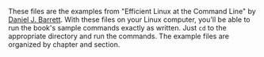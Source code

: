 These files are the examples from "Efficient Linux at the Command
Line" by [Daniel J. Barrett](https://danieljbarrett.com). With these files on your Linux computer,
you'll be able to run the book's sample commands exactly as
written. Just `cd` to the appropriate directory and run the
commands. The example files are organized by chapter and section.
